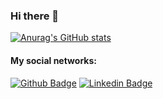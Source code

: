 ### Hi there 👋

[![Anurag's GitHub stats](https://github-readme-stats.vercel.app/api?username=jaksciley&count_private=true&show_icons=true&theme=radical)](https://github.com/jaksciley)

#### My social networks:
[![Github Badge](https://img.shields.io/badge/-Github-000?style=flat-square&logo=Github&logoColor=white&link=https://github.com/jaksciley)](https://github.com/jaksciley)
[![Linkedin Badge](https://img.shields.io/badge/-LinkedIn-blue?style=flat-square&logo=Linkedin&logoColor=white&link=https://www.linkedin.com/in/jaksciley-araujo/)](https://www.linkedin.com/in/jaksciley-araujo/)

